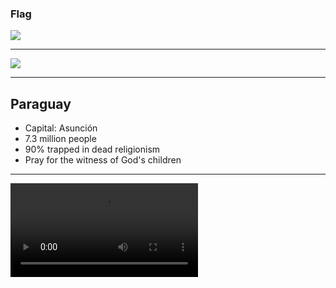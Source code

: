 ### Flag

![](https://upload.wikimedia.org/wikipedia/commons/2/27/Flag_of_Paraguay.svg)

---

![](https://upload.wikimedia.org/wikipedia/commons/4/4c/PRY_orthographic.svg)

---

## Paraguay

- Capital: Asunción
- 7.3 million people
- 90% trapped in dead religionism
- Pray for the witness of God's children

---

![](https://storage.cloud.google.com/prayer-videos/country/paraguay.mp4)
